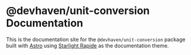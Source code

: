 # @devhaven/unit-conversion Documentation

This is the documentation site for the `@devhaven/unit-conversion` package built with [Astro](https://astro.build/) using [Starlight Rapide](https://starlight.astro.build/resources/themes/) as the documentation theme.
